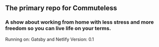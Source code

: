 ## The primary repo for Commuteless
### A show about working from home with less stress and more freedom so you can live life on your terms.

Running on: Gatsby and Netlify
Version: 0.1